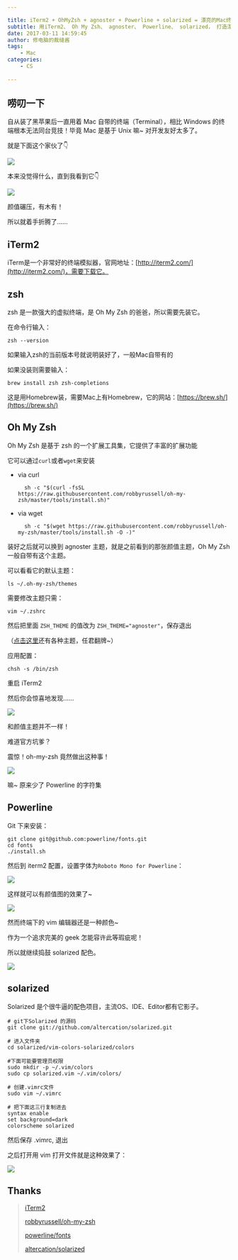 ```yaml
---

title: iTerm2 + OhMyZsh + agnoster + Powerline + solarized = 漂亮的Mac终端
subtitle: 用iTerm2、 Oh My Zsh、 agnoster、 Powerline、 solarized， 打造漂亮的Mac终端
date: 2017-03-11 14:59:45
author: 修电脑的裁缝酱
tags:
	- Mac
categories: 
	- CS
	
---
```


## 唠叨一下

自从装了黑苹果后一直用着 Mac 自带的终端（Terminal），相比 Windows 的终端根本无法同台竞技！毕竟 Mac 是基于 Unix 嘛~ 对开发友好太多了。

就是下面这个家伙了👇

![](http://ojlsgreog.bkt.clouddn.com/mac_terminal_white.jpg)

本来没觉得什么，直到我看到它👇

<!-- more -->


![](http://ojlsgreog.bkt.clouddn.com/iterm2_black.png)

颜值碾压，有木有！

所以就着手折腾了……


## iTerm2

iTerm是一个非常好的终端模拟器，官网地址：[http://iterm2.com/](http://iterm2.com/)，需要下载它。

## zsh 
zsh 是一款强大的虚拟终端，是 Oh My Zsh 的爸爸，所以需要先装它。

在命令行输入：

    zsh --version
    
如果输入zsh的当前版本号就说明装好了，一般Mac自带有的

如果没装则需要输入：

    brew install zsh zsh-completions

这是用Homebrew装，需要Mac上有Homebrew，它的网站：[https://brew.sh/](https://brew.sh/)

## Oh My Zsh

Oh My Zsh 是基于 zsh 的一个扩展工具集，它提供了丰富的扩展功能

它可以通过`curl`或者`wget`来安装

* via curl


        sh -c "$(curl -fsSL https://raw.githubusercontent.com/robbyrussell/oh-my-zsh/master/tools/install.sh)"

* via wget


        sh -c "$(wget https://raw.githubusercontent.com/robbyrussell/oh-my-zsh/master/tools/install.sh -O -)"
    
装好之后就可以换到 agnoster 主题，就是之前看到的那张颜值主题，Oh My Zsh 一般自带有这个主题。

可以看看它的默认主题：

    ls ~/.oh-my-zsh/themes

需要修改主题只需：

    vim ~/.zshrc
    
然后把里面 `ZSH_THEME` 的值改为 `ZSH_THEME="agnoster"`，保存退出

（[点击这里](https://github.com/robbyrussell/oh-my-zsh/wiki/Themes#agnoster)还有各种主题，任君翻牌~）

应用配置：

    chsh -s /bin/zsh
    
重启 iTerm2

然后你会惊喜地发现……

![](http://ojlsgreog.bkt.clouddn.com/iTerm2_noPowerline.jpg)

和颜值主题并不一样！

难道官方坑爹？

震惊！oh-my-zsh 竟然做出这种事！

![](http://ojlsgreog.bkt.clouddn.com/biaoqing1.gif)

嘛~ 原来少了 Powerline 的字符集

## Powerline

Git 下来安装：

    git clone git@github.com:powerline/fonts.git
    cd fonts
    ./install.sh
    
然后到 iterm2 配置，设置字体为`Roboto Mono for Powerline`：

![](http://ojlsgreog.bkt.clouddn.com/powerline.jpg)

这样就可以有颜值图的效果了~

![](http://ojlsgreog.bkt.clouddn.com/iterm2_end.jpg)

然而终端下的 vim 编辑器还是一种颜色~

作为一个追求完美的 geek 怎能容许此等瑕疵呢！

所以就继续捣鼓 solarized 配色。

![](http://ojlsgreog.bkt.clouddn.com/biaoqing2.gif)

## solarized

Solarized 是个很牛逼的配色项目，主流OS、IDE、Editor都有它影子。

	# git下Solarized 的源码
    git clone git://github.com/altercation/solarized.git
    
    # 进入文件夹
    cd solarized/vim-colors-solarized/colors
    
    #下面可能要管理员权限
    sudo mkdir -p ~/.vim/colors
    sudo cp solarized.vim ~/.vim/colors/
    
    # 创建.vimrc文件
    sudo vim ~/.vimrc
    
    # 把下面这三行复制进去
    syntax enable
    set background=dark
    colorscheme solarized
    
然后保存 .vimrc, 退出

之后打开用 vim 打开文件就是这种效果了：

![](http://ojlsgreog.bkt.clouddn.com/iterm_vim_black.jpg)

## Thanks

> [iTerm2](http://iterm2.com/)
> 
> [robbyrussell/oh-my-zsh](https://github.com/robbyrussell/oh-my-zsh)
>
> [powerline/fonts](https://github.com/powerline/fonts)
>
> [altercation/solarized](https://github.com/altercation/solarized)